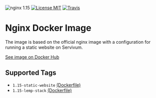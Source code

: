 ![nginx 1.15](https://img.shields.io/badge/nginx-1.15-brightgreen.svg?style=flat-square) [![License MIT](https://img.shields.io/badge/license-MIT-blue.svg?style=flat-square)](https://opensource.org/licenses/MIT) [![Travis](https://img.shields.io/travis/servivum/docker-nginx.svg?style=flat-square)](https://travis-ci.org/servivum/docker-nginx)

# Nginx Docker Image

The image is based on the official nginx image with a configuration for running a static website on Servivum.

[See image on Docker Hub](https://hub.docker.com/r/servivum/nginx/)

## Supported Tags

- `1.15-static-website` [(Dockerfile)](https://github.com/servivum/docker-nginx/blob/master/1.15/static-website/Dockerfile)
- `1.15-lemp-stack` [(Dockerfile)](https://github.com/servivum/docker-nginx/blob/master/1.15/lemp-stack/Dockerfile)
